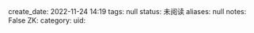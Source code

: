 create_date: 2022-11-24 14:19
tags: null
status: 未阅读 
aliases: null
notes: False
ZK: 
category: 
uid: 
